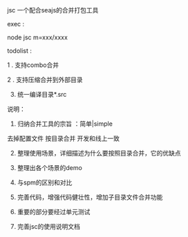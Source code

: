 jsc 一个配合seajs的合并打包工具

exec :

node jsc m=xxx/xxxx

todolist :

1 . 支持combo合并

2 . 支持压缩合并到外部目录

3. 统一编译目录*.src

说明：

1. 归纳合并工具的宗旨 ：简单|simple 

去掉配置文件
按目录合并
开发和线上一致

2. 整理使用场景，详细描述为什么要按照目录合并，它的优缺点

3. 整理出各个场景的demo

4. 与spm的区别和对比

5. 完善代码，增强代码健壮性，增加子目录文件合并功能

6. 重要的部分要经过单元测试

7. 完善jsc的使用说明文档

